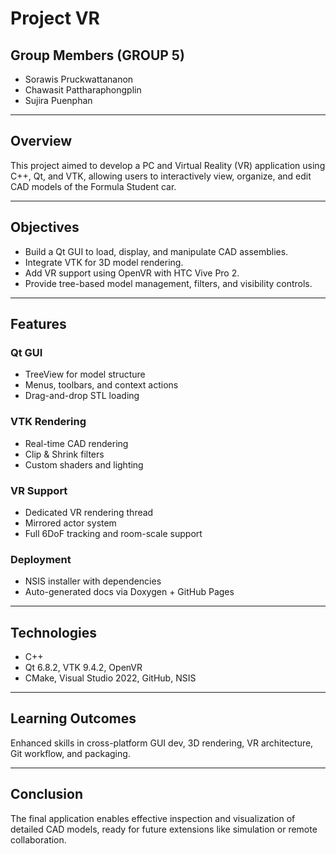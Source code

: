 # Project VR

## Group Members (GROUP 5)
- Sorawis Pruckwattananon
- Chawasit Pattharaphongplin
- Sujira Puenphan

---

## Overview

This project aimed to develop a PC and Virtual Reality (VR) application using C++, Qt, and VTK, allowing users to interactively view, organize, and edit CAD models of the Formula Student car.

---

## Objectives

- Build a Qt GUI to load, display, and manipulate CAD assemblies.
- Integrate VTK for 3D model rendering.
- Add VR support using OpenVR with HTC Vive Pro 2.
- Provide tree-based model management, filters, and visibility controls.

---

## Features

### Qt GUI
- TreeView for model structure
- Menus, toolbars, and context actions
- Drag-and-drop STL loading

### VTK Rendering
- Real-time CAD rendering
- Clip & Shrink filters
- Custom shaders and lighting

### VR Support
- Dedicated VR rendering thread
- Mirrored actor system
- Full 6DoF tracking and room-scale support

### Deployment
- NSIS installer with dependencies
- Auto-generated docs via Doxygen + GitHub Pages

---

## Technologies
- C++
- Qt 6.8.2, VTK 9.4.2, OpenVR
- CMake, Visual Studio 2022, GitHub, NSIS

---

## Learning Outcomes

Enhanced skills in cross-platform GUI dev, 3D rendering, VR architecture, Git workflow, and packaging.

---

## Conclusion

The final application enables effective inspection and visualization of detailed CAD models, ready for future extensions like simulation or remote collaboration.

